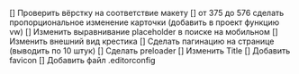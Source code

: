 [] Проверить вёрстку на соответствие макету
[] от 375 до 576 сделать пропорциональное изменение карточки (добавить в проект функцию vw)
[] Изменить выравнивание placeholder в поиске на мобильном
[] Изменить внешний вид крестика
[] Сделать пагинацию на странице (выводить по 10 штук)
[] Сделать preloader
[] Изменить Title
[] Добавить favicon
[] Добавить файл .editorconfig